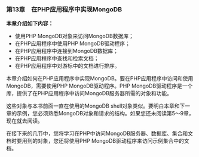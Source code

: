 ### 第13章　在PHP应用程序中实现MongoDB

**本章介绍如下内容：**

+ 使用PHP MongoDB对象来访问MongoDB数据库；
+ 在PHP应用程序中使用PHP MongoDB驱动程序；
+ 在PHP应用程序中连接到MongoDB数据库；
+ 在PHP应用程序中查找和检索文档；
+ 在PHP应用程序中对游标中的文档进行排序。

本章介绍如何在PHP应用程序中实现MongoDB。要在PHP应用程序中访问和使用MongoDB，需要使用PHP MongoDB驱动程序。PHP MongoDB驱动程序是一个库，提供了在PHP应用程序中访问MongoDB服务器所需的对象和功能。

这些对象与本书前面一直在使用的MongoDB shell对象类似。要明白本章和下一章的示例，您必须熟悉MongoDB对象和请求的结构。如果您还未阅读第5～9章，现在就去阅读。

在接下来的几节中，您将学习在PHP中访问MongoDB服务器、数据库、集合和文档时要用到的对象，您还将使用PHP MongoDB驱动程序来访问示例集合中的文档。

